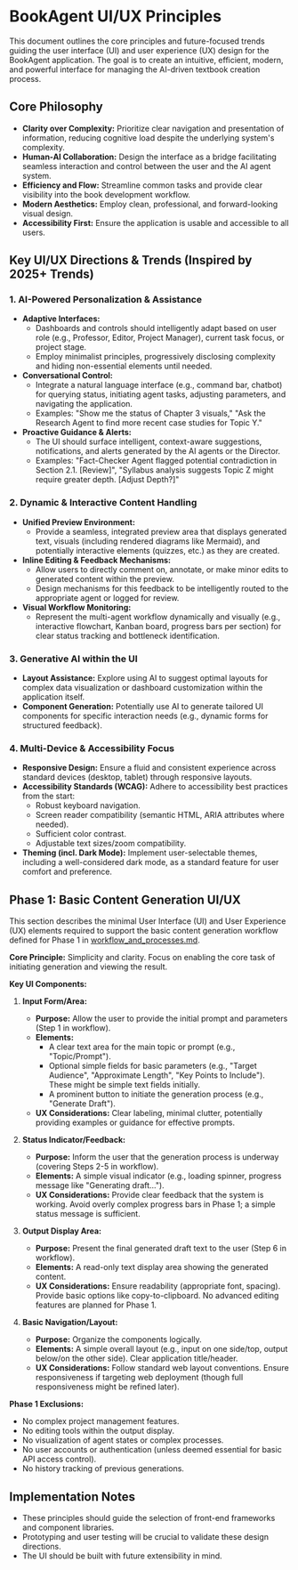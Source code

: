 # BookAgent UI/UX Principles

This document outlines the core principles and future-focused trends guiding the user interface (UI) and user experience (UX) design for the BookAgent application. The goal is to create an intuitive, efficient, modern, and powerful interface for managing the AI-driven textbook creation process.

## Core Philosophy

- **Clarity over Complexity:** Prioritize clear navigation and presentation of information, reducing cognitive load despite the underlying system's complexity.
- **Human-AI Collaboration:** Design the interface as a bridge facilitating seamless interaction and control between the user and the AI agent system.
- **Efficiency and Flow:** Streamline common tasks and provide clear visibility into the book development workflow.
- **Modern Aesthetics:** Employ clean, professional, and forward-looking visual design.
- **Accessibility First:** Ensure the application is usable and accessible to all users.

## Key UI/UX Directions & Trends (Inspired by 2025+ Trends)

### 1. AI-Powered Personalization & Assistance

*   **Adaptive Interfaces:**
    *   Dashboards and controls should intelligently adapt based on user role (e.g., Professor, Editor, Project Manager), current task focus, or project stage.
    *   Employ minimalist principles, progressively disclosing complexity and hiding non-essential elements until needed.
*   **Conversational Control:**
    *   Integrate a natural language interface (e.g., command bar, chatbot) for querying status, initiating agent tasks, adjusting parameters, and navigating the application.
    *   Examples: "Show me the status of Chapter 3 visuals," "Ask the Research Agent to find more recent case studies for Topic Y."
*   **Proactive Guidance & Alerts:**
    *   The UI should surface intelligent, context-aware suggestions, notifications, and alerts generated by the AI agents or the Director.
    *   Examples: "Fact-Checker Agent flagged potential contradiction in Section 2.1. [Review]", "Syllabus analysis suggests Topic Z might require greater depth. [Adjust Depth?]"

### 2. Dynamic & Interactive Content Handling

*   **Unified Preview Environment:**
    *   Provide a seamless, integrated preview area that displays generated text, visuals (including rendered diagrams like Mermaid), and potentially interactive elements (quizzes, etc.) as they are created.
*   **Inline Editing & Feedback Mechanisms:**
    *   Allow users to directly comment on, annotate, or make minor edits to generated content within the preview.
    *   Design mechanisms for this feedback to be intelligently routed to the appropriate agent or logged for review.
*   **Visual Workflow Monitoring:**
    *   Represent the multi-agent workflow dynamically and visually (e.g., interactive flowchart, Kanban board, progress bars per section) for clear status tracking and bottleneck identification.

### 3. Generative AI within the UI

*   **Layout Assistance:** Explore using AI to suggest optimal layouts for complex data visualization or dashboard customization within the application itself.
*   **Component Generation:** Potentially use AI to generate tailored UI components for specific interaction needs (e.g., dynamic forms for structured feedback).

### 4. Multi-Device & Accessibility Focus

*   **Responsive Design:** Ensure a fluid and consistent experience across standard devices (desktop, tablet) through responsive layouts.
*   **Accessibility Standards (WCAG):** Adhere to accessibility best practices from the start:
    *   Robust keyboard navigation.
    *   Screen reader compatibility (semantic HTML, ARIA attributes where needed).
    *   Sufficient color contrast.
    *   Adjustable text sizes/zoom compatibility.
*   **Theming (incl. Dark Mode):** Implement user-selectable themes, including a well-considered dark mode, as a standard feature for user comfort and preference.

## Phase 1: Basic Content Generation UI/UX

This section describes the minimal User Interface (UI) and User Experience (UX) elements required to support the basic content generation workflow defined for Phase 1 in [workflow_and_processes.md](./workflow_and_processes.md).

**Core Principle:** Simplicity and clarity. Focus on enabling the core task of initiating generation and viewing the result.

**Key UI Components:**

1.  **Input Form/Area:**
    *   **Purpose:** Allow the user to provide the initial prompt and parameters (Step 1 in workflow).
    *   **Elements:**
        *   A clear text area for the main topic or prompt (e.g., "Topic/Prompt").
        *   Optional simple fields for basic parameters (e.g., "Target Audience", "Approximate Length", "Key Points to Include"). These might be simple text fields initially.
        *   A prominent button to initiate the generation process (e.g., "Generate Draft").
    *   **UX Considerations:** Clear labeling, minimal clutter, potentially providing examples or guidance for effective prompts.

2.  **Status Indicator/Feedback:**
    *   **Purpose:** Inform the user that the generation process is underway (covering Steps 2-5 in workflow).
    *   **Elements:** A simple visual indicator (e.g., loading spinner, progress message like "Generating draft...").
    *   **UX Considerations:** Provide clear feedback that the system is working. Avoid overly complex progress bars in Phase 1; a simple status message is sufficient.

3.  **Output Display Area:**
    *   **Purpose:** Present the final generated draft text to the user (Step 6 in workflow).
    *   **Elements:** A read-only text display area showing the generated content.
    *   **UX Considerations:** Ensure readability (appropriate font, spacing). Provide basic options like copy-to-clipboard. No advanced editing features are planned for Phase 1.

4.  **Basic Navigation/Layout:**
    *   **Purpose:** Organize the components logically.
    *   **Elements:** A simple overall layout (e.g., input on one side/top, output below/on the other side). Clear application title/header.
    *   **UX Considerations:** Follow standard web layout conventions. Ensure responsiveness if targeting web deployment (though full responsiveness might be refined later).

**Phase 1 Exclusions:**
*   No complex project management features.
*   No editing tools within the output display.
*   No visualization of agent states or complex processes.
*   No user accounts or authentication (unless deemed essential for basic API access control).
*   No history tracking of previous generations.

## Implementation Notes

- These principles should guide the selection of front-end frameworks and component libraries.
- Prototyping and user testing will be crucial to validate these design directions.
- The UI should be built with future extensibility in mind.
